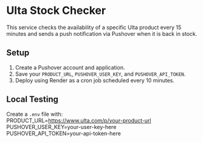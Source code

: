 # Ulta Stock Checker

This service checks the availability of a specific Ulta product every 15 minutes and sends a push notification via Pushover when it is back in stock.

## Setup

1. Create a Pushover account and application.
2. Save your `PRODUCT_URL`, `PUSHOVER_USER_KEY`, and `PUSHOVER_API_TOKEN`.
3. Deploy using Render as a cron job scheduled every 10 minutes.

## Local Testing

Create a `.env` file with:         
PRODUCT_URL=https://www.ulta.com/p/your-product-url<br>
PUSHOVER_USER_KEY=your-user-key-here     
PUSHOVER_API_TOKEN=your-api-token-here     
